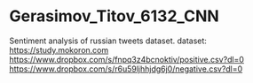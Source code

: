 # Gerasimov_Titov_6132_CNN
Sentiment analysis of russian tweets dataset. dataset: https://study.mokoron.com
https://www.dropbox.com/s/fnpq3z4bcnoktiv/positive.csv?dl=0
https://www.dropbox.com/s/r6u59ljhhjdg6j0/negative.csv?dl=0
